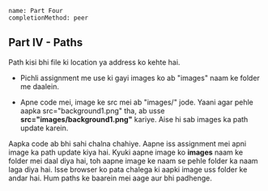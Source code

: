 ```ngMeta
name: Part Four
completionMethod: peer
```

## Part IV - Paths

Path kisi bhi file ki location ya address ko kehte hai.

- Pichli assignment me use ki gayi images ko ab "images" naam ke folder me daalein.

- Apne code mei, image ke src mei ab "images/" jode. Yaani agar pehle aapka src="background1.png" tha, ab usse **src="images/background1.png"** kariye. Aise hi sab images ka path update karein.

Aapka code ab bhi sahi chalna chahiye. Aapne iss assignment mei apni image ka path update kiya hai. Kyuki aapne image ko **images** naam ke folder mei daal diya hai, toh aapne image ke naam se pehle folder ka naam laga diya hai. Isse browser ko pata chalega ki aapki image uss folder ke andar hai. Hum paths ke baarein mei aage aur bhi padhenge.
